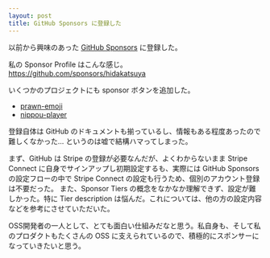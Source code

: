 ```yaml
---
layout: post
title: GitHub Sponsors に登録した
---
```


以前から興味のあった [GitHub Sponsors](https://github.com/sponsors) に登録した。

私の Sponsor Profile はこんな感じ。  
https://github.com/sponsors/hidakatsuya

いくつかのプロジェクトにも sponsor ボタンを追加した。

- [prawn-emoji](https://github.com/hidakatsuya/prawn-emoji)
- [nippou-player](https://github.com/hidakatsuya/nippou-player)

登録自体は GitHub のドキュメントも揃っているし、情報もある程度あったので難しくなかった... というのは嘘で結構ハマってしまった。

まず、GitHub は Stripe の登録が必要なんだが、よくわからないまま Stripe Connect に自身でサインアップし初期設定するも、実際には GitHub Sponsors の設定フローの中で Stripe Connect の設定も行うため、個別のアカウント登録は不要だった。
また、Sponsor Tiers の概念をなかなか理解できず、設定が難しかった。特に Tier description は悩んだ。これについては、他の方の設定内容などを参考にさせていただいた。

OSS開発者の一人として、とても面白い仕組みだなと思う。私自身も、そして私のプロダクトもたくさんの OSS に支えられているので、積極的にスポンサーになっていきたいと思う。
